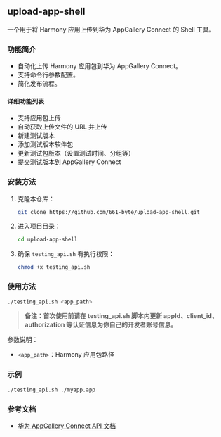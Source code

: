 ## upload-app-shell

一个用于将 Harmony 应用上传到华为 AppGallery Connect 的 Shell 工具。

### 功能简介
- 自动化上传 Harmony 应用包到华为 AppGallery Connect。
- 支持命令行参数配置。
- 简化发布流程。

#### 详细功能列表
- 支持应用包上传
- 自动获取上传文件的 URL 并上传
- 新建测试版本
- 添加测试版本软件包
- 更新测试包版本（设置测试时间、分组等）
- 提交测试版本到 AppGallery Connect

### 安装方法
1. 克隆本仓库：
   ```bash
   git clone https://github.com/661-byte/upload-app-shell.git
   ```
2. 进入项目目录：
   ```bash
   cd upload-app-shell
   ```
3. 确保 `testing_api.sh` 有执行权限：
   ```bash
   chmod +x testing_api.sh
   ```

### 使用方法
```bash
./testing_api.sh <app_path>
```

> **备注：首次使用前请在 testing_api.sh 脚本内更新 appId、client_id、authorization 等认证信息为你自己的开发者账号信息。**

参数说明：
- `<app_path>`：Harmony 应用包路径

### 示例
```bash
./testing_api.sh ./myapp.app
```

### 参考文档
- [华为 AppGallery Connect API 文档](https://developer.huawei.com/consumer/cn/doc/app/agc-help-connect-api-0000002236015554)
